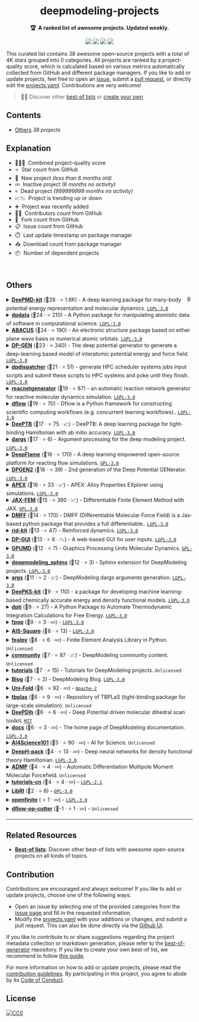 <!-- markdownlint-disable -->
<h1 align="center">
    deepmodeling-projects
    <br>
</h1>

<p align="center">
    <strong>🏆&nbsp; A ranked list of awesome projects. Updated weekly.</strong>
</p>

<p align="center">
    <a href="https://best-of.org" title="Best-of Badge"><img src="http://bit.ly/3o3EHNN"></a>
    <a href="#Contents" title="Project Count"><img src="https://img.shields.io/badge/projects-38-blue.svg?color=5ac4bf"></a>
    <a href="#Contribution" title="Contributions are welcome"><img src="https://img.shields.io/badge/contributions-welcome-green.svg"></a>
    <a href="https://github.com/deepmodeling/deepmodeling-projects/releases" title="Best-of Updates"><img src="https://img.shields.io/github/release-date/deepmodeling/deepmodeling-projects?color=green&label=updated"></a>
</p>

This curated list contains 38 awesome open-source projects with a total of 4K stars grouped into 0 categories. All projects are ranked by a project-quality score, which is calculated based on various metrics automatically collected from GitHub and different package managers. If you like to add or update projects, feel free to open an [issue](https://github.com/deepmodeling/deepmodeling-projects/issues/new/choose), submit a [pull request](https://github.com/deepmodeling/deepmodeling-projects/pulls), or directly edit the [projects.yaml](https://github.com/deepmodeling/deepmodeling-projects/edit/main/projects.yaml). Contributions are very welcome!

> 🧙‍♂️  Discover other [best-of lists](https://best-of.org) or [create your own](https://github.com/best-of-lists/best-of/blob/main/create-best-of-list.md).

## Contents

- [Others](#others) _38 projects_

## Explanation
- 🥇🥈🥉&nbsp; Combined project-quality score
- ⭐️&nbsp; Star count from GitHub
- 🐣&nbsp; New project _(less than 6 months old)_
- 💤&nbsp; Inactive project _(6 months no activity)_
- 💀&nbsp; Dead project _(999999999 months no activity)_
- 📈📉&nbsp; Project is trending up or down
- ➕&nbsp; Project was recently added
- 👨‍💻&nbsp; Contributors count from GitHub
- 🔀&nbsp; Fork count from GitHub
- 📋&nbsp; Issue count from GitHub
- ⏱️&nbsp; Last update timestamp on package manager
- 📥&nbsp; Download count from package manager
- 📦&nbsp; Number of dependent projects

<br>

## Others

<a href="#contents"><img align="right" width="15" height="15" src="https://git.io/JtehR" alt="Back to top"></a>

<details><summary><b><a href="https://github.com/deepmodeling/deepmd-kit">DeePMD-kit</a></b> (🥇28 ·  ⭐ 1.6K) - A deep learning package for many-body potential energy representation and molecular dynamics. <code><a href="http://bit.ly/37RvQcA">LGPL-3.0</a></code></summary>

- [GitHub](https://github.com/deepmodeling/deepmd-kit) (👨‍💻 75 · 🔀 520 · 📥 51K · 📦 32 · 📋 890 - 9% open · ⏱️ 02.03.2025):

	```
	git clone https://github.com/deepmodeling/deepmd-kit
	```
- [PyPi](https://pypi.org/project/deepmd-kit) (📥 6.2K / month):
	```
	pip install deepmd-kit
	```
- [Conda](https://anaconda.org/conda-forge/deepmd-kit) (📥 1.8M · ⏱️ 22.04.2025):
	```
	conda install -c conda-forge deepmd-kit
	```
- [npm](https://www.npmjs.com/package/deepmd-kit) (📥 31 / month):
	```
	npm install deepmd-kit
	```
- [Docker Hub](https://hub.docker.com/r/deepmodeling/deepmd-kit) (📥 3.5K · ⭐ 1 · ⏱️ 05.03.2025):
	```
	docker pull deepmodeling/deepmd-kit
	```
</details>
<details><summary><b><a href="https://github.com/deepmodeling/dpdata">dpdata</a></b> (🥇24 ·  ⭐ 210) - A Python package for manipulating atomistic data of software in computational science. <code><a href="http://bit.ly/37RvQcA">LGPL-3.0</a></code></summary>

- [GitHub](https://github.com/deepmodeling/dpdata) (👨‍💻 63 · 🔀 130 · 📦 140 · 📋 110 - 19% open · ⏱️ 20.03.2025):

	```
	git clone https://github.com/deepmodeling/dpdata
	```
- [PyPi](https://pypi.org/project/dpdata) (📥 10K / month):
	```
	pip install dpdata
	```
- [Conda](https://anaconda.org/conda-forge/dpdata) (📥 97K · ⏱️ 22.04.2025):
	```
	conda install -c conda-forge dpdata
	```
- [Docker Hub](https://hub.docker.com/r/dptechnology/dpdata) (📥 640 · ⏱️ 02.06.2023):
	```
	docker pull dptechnology/dpdata
	```
</details>
<details><summary><b><a href="https://github.com/deepmodeling/abacus-develop">ABACUS</a></b> (🥇24 ·  ⭐ 190) - An electronic structure package based on either plane wave basis or numerical atomic orbitals. <code><a href="http://bit.ly/37RvQcA">LGPL-3.0</a></code></summary>

- [GitHub](https://github.com/deepmodeling/abacus-develop) (👨‍💻 130 · 🔀 140 · 📋 2.3K - 5% open · ⏱️ 08.05.2025):

	```
	git clone https://github.com/deepmodeling/abacus-develop
	```
- [Conda](https://anaconda.org/conda-forge/abacus) (📥 400K · ⏱️ 22.04.2025):
	```
	conda install -c conda-forge abacus
	```
</details>
<details><summary><b><a href="https://github.com/deepmodeling/dpgen">DP-GEN</a></b> (🥇23 ·  ⭐ 340) - The deep potential generator to generate a deep-learning based model of interatomic potential energy and force field. <code><a href="http://bit.ly/37RvQcA">LGPL-3.0</a></code></summary>

- [GitHub](https://github.com/deepmodeling/dpgen) (👨‍💻 69 · 🔀 170 · 📥 1.9K · 📦 8 · 📋 320 - 13% open · ⏱️ 21.02.2025):

	```
	git clone https://github.com/deepmodeling/dpgen
	```
- [PyPi](https://pypi.org/project/dpgen) (📥 1K / month):
	```
	pip install dpgen
	```
- [Conda](https://anaconda.org/conda-forge/dpgen) (📥 40K · ⏱️ 22.04.2025):
	```
	conda install -c conda-forge dpgen
	```
</details>
<details><summary><b><a href="https://github.com/deepmodeling/dpdispatcher">dpdispatcher</a></b> (🥈21 ·  ⭐ 51) - generate HPC scheduler systems jobs input scripts and submit these scripts to HPC systems and poke until they finish. <code><a href="http://bit.ly/37RvQcA">LGPL-3.0</a></code></summary>

- [GitHub](https://github.com/deepmodeling/dpdispatcher) (👨‍💻 46 · 🔀 54 · 📦 61 · 📋 82 - 21% open · ⏱️ 25.04.2025):

	```
	git clone https://github.com/deepmodeling/dpdispatcher
	```
- [PyPi](https://pypi.org/project/dpdispatcher) (📥 2.7K / month):
	```
	pip install dpdispatcher
	```
- [Conda](https://anaconda.org/conda-forge/dpdispatcher) (📥 26K · ⏱️ 22.04.2025):
	```
	conda install -c conda-forge dpdispatcher
	```
- [Docker Hub](https://hub.docker.com/r/dptechnology/dpdispatcher) (📥 120K · ⏱️ 30.01.2025):
	```
	docker pull dptechnology/dpdispatcher
	```
</details>
<details><summary><b><a href="https://github.com/deepmodeling/reacnetgenerator">reacnetgenerator</a></b> (🥈19 ·  ⭐ 87) - an automatic reaction network generator for reactive molecular dynamics simulation. <code><a href="http://bit.ly/37RvQcA">LGPL-3.0</a></code></summary>

- [GitHub](https://github.com/deepmodeling/reacnetgenerator) (👨‍💻 18 · 🔀 40 · 📦 3 · 📋 130 - 5% open · ⏱️ 20.02.2025):

	```
	git clone https://github.com/deepmodeling/reacnetgenerator
	```
- [PyPi](https://pypi.org/project/reacnetgenerator) (📥 5.2K / month):
	```
	pip install reacnetgenerator
	```
- [Conda](https://anaconda.org/conda-forge/reacnetgenerator) (📥 590K · ⏱️ 22.04.2025):
	```
	conda install -c conda-forge reacnetgenerator
	```
</details>
<details><summary><b><a href="https://github.com/deepmodeling/dflow">dflow</a></b> (🥈19 ·  ⭐ 70) - Dflow is a Python framework for constructing scientific computing workflows (e.g. concurrent learning workflows).. <code><a href="http://bit.ly/37RvQcA">LGPL-3.0</a></code></summary>

- [GitHub](https://github.com/deepmodeling/dflow) (👨‍💻 22 · 🔀 28 · 📋 36 - 38% open · ⏱️ 06.05.2025):

	```
	git clone https://github.com/deepmodeling/dflow
	```
- [PyPi](https://pypi.org/project/dflow):
	```
	pip install dflow
	```
- [Conda](https://anaconda.org/conda-forge/dflow):
	```
	conda install -c conda-forge dflow
	```
- [Docker Hub](https://hub.docker.com/r/dptechnology/dflow) (📥 12K · ⏱️ 06.05.2025):
	```
	docker pull dptechnology/dflow
	```
</details>
<details><summary><b><a href="https://github.com/deepmodeling/DeePTB">DeePTB</a></b> (🥈17 ·  ⭐ 75 · 📈) - DeePTB: A deep learning package for tight-binding Hamiltonian with ab initio accuracy. <code><a href="http://bit.ly/37RvQcA">LGPL-3.0</a></code></summary>

- [GitHub](https://github.com/deepmodeling/DeePTB) (👨‍💻 11 · 🔀 18 · 📦 3 · 📋 45 - 33% open · ⏱️ 08.05.2025):

	```
	git clone https://github.com/deepmodeling/DeePTB
	```
- [PyPi](https://pypi.org/project/dptb) (📥 320 / month):
	```
	pip install dptb
	```
</details>
<details><summary><b><a href="https://github.com/deepmodeling/dargs">dargs</a></b> (🥈17 ·  ⭐ 6) - Argument processing for the deep modeling project. <code><a href="http://bit.ly/37RvQcA">LGPL-3.0</a></code></summary>

- [GitHub](https://github.com/deepmodeling/dargs) (👨‍💻 7 · 🔀 3 · 📦 140 · 📋 9 - 22% open · ⏱️ 28.01.2025):

	```
	git clone https://github.com/deepmodeling/dargs
	```
- [PyPi](https://pypi.org/project/dargs) (📥 15K / month):
	```
	pip install dargs
	```
- [Conda](https://anaconda.org/conda-forge/dargs) (📥 44K · ⏱️ 22.04.2025):
	```
	conda install -c conda-forge dargs
	```
</details>
<details><summary><b><a href="https://github.com/deepmodeling/deepflame-dev">DeepFlame</a></b> (🥈16 ·  ⭐ 170) - A deep learning empowered open-source platform for reacting flow simulations. <code><a href="http://bit.ly/2M0xdwT">GPL-3.0</a></code></summary>

- [GitHub](https://github.com/deepmodeling/deepflame-dev) (👨‍💻 26 · 🔀 68 · 📋 49 - 40% open · ⏱️ 29.04.2025):

	```
	git clone https://github.com/deepmodeling/deepflame-dev
	```
</details>
<details><summary><b><a href="https://github.com/deepmodeling/dpgen2">DPGEN2</a></b> (🥈16 ·  ⭐ 39) - 2nd generation of the Deep Potential GENerator. <code><a href="http://bit.ly/37RvQcA">LGPL-3.0</a></code></summary>

- [GitHub](https://github.com/deepmodeling/dpgen2) (👨‍💻 15 · 🔀 31 · 📦 6 · 📋 35 - 34% open · ⏱️ 29.04.2025):

	```
	git clone https://github.com/deepmodeling/dpgen2
	```
- [PyPi](https://pypi.org/project/dpgen2) (📥 240 / month):
	```
	pip install dpgen2
	```
- [Docker Hub](https://hub.docker.com/r/dptechnology/dpgen2) (📥 3.9K · ⏱️ 29.04.2025):
	```
	docker pull dptechnology/dpgen2
	```
</details>
<details><summary><b><a href="https://github.com/deepmodeling/APEX">APEX</a></b> (🥈16 ·  ⭐ 33 · 📈) - APEX: Alloy Properties EXplorer using simulations. <code><a href="http://bit.ly/37RvQcA">LGPL-3.0</a></code></summary>

- [GitHub](https://github.com/deepmodeling/APEX) (👨‍💻 7 · 🔀 21 · 📦 4 · 📋 9 - 11% open · ⏱️ 10.04.2025):

	```
	git clone https://github.com/deepmodeling/APEX
	```
- [PyPi](https://pypi.org/project/apex-flow) (📥 1.5K / month):
	```
	pip install apex-flow
	```
</details>
<details><summary><b><a href="https://github.com/deepmodeling/jax-fem">JAX-FEM</a></b> (🥈15 ·  ⭐ 380 · 📈) - Differentiable Finite Element Method with JAX. <code><a href="http://bit.ly/2M0xdwT">GPL-3.0</a></code></summary>

- [GitHub](https://github.com/deepmodeling/jax-fem) (👨‍💻 10 · 🔀 63 · 📦 3 · 📋 48 - 56% open · ⏱️ 05.05.2025):

	```
	git clone https://github.com/deepmodeling/jax-fem
	```
- [PyPi](https://pypi.org/project/jax-fem) (📥 370 / month):
	```
	pip install jax-fem
	```
</details>
<details><summary><b><a href="https://github.com/deepmodeling/DMFF">DMFF</a></b> (🥈14 ·  ⭐ 170) - DMFF (Differentiable Molecular Force Field) is a Jax-based python package that provides a full differentiable.. <code><a href="http://bit.ly/37RvQcA">LGPL-3.0</a></code></summary>

- [GitHub](https://github.com/deepmodeling/DMFF) (👨‍💻 14 · 🔀 46 · 📋 28 - 39% open · ⏱️ 10.04.2025):

	```
	git clone https://github.com/deepmodeling/DMFF
	```
- [Conda](https://anaconda.org/conda-forge/dmff) (📥 1.9K · ⏱️ 22.04.2025):
	```
	conda install -c conda-forge dmff
	```
</details>
<details><summary><b><a href="https://github.com/deepmodeling/rid-kit">rid-kit</a></b> (🥈13 ·  ⭐ 47) - Reinforced dynamics. <code><a href="http://bit.ly/37RvQcA">LGPL-3.0</a></code></summary>

- [GitHub](https://github.com/deepmodeling/rid-kit) (👨‍💻 14 · 🔀 23 · 📥 150 · 📦 2 · 📋 5 - 40% open · ⏱️ 31.03.2025):

	```
	git clone https://github.com/deepmodeling/rid-kit
	```
- [PyPi](https://pypi.org/project/rid-kit) (📥 470 / month):
	```
	pip install rid-kit
	```
</details>
<details><summary><b><a href="https://github.com/deepmodeling/dpgui">DP-GUI</a></b> (🥈13 ·  ⭐ 8 · 📉) - A web-based GUI for user inputs. <code><a href="http://bit.ly/37RvQcA">LGPL-3.0</a></code></summary>

- [GitHub](https://github.com/deepmodeling/dpgui) (👨‍💻 4 · 🔀 5 · 📦 12 · ⏱️ 13.03.2025):

	```
	git clone https://github.com/deepmodeling/dpgui
	```
- [PyPi](https://pypi.org/project/dpgui) (📥 7.6K / month):
	```
	pip install dpgui
	```
</details>
<details><summary><b><a href="https://github.com/deepmodeling/GPUMD">GPUMD</a></b> (🥉12 ·  ⭐ 7) - Graphics Processing Units Molecular Dynamics. <code><a href="http://bit.ly/2M0xdwT">GPL-3.0</a></code></summary>

- [GitHub](https://github.com/deepmodeling/GPUMD) (👨‍💻 47 · ⏱️ 27.04.2025):

	```
	git clone https://github.com/deepmodeling/GPUMD
	```
</details>
<details><summary><b><a href="https://github.com/deepmodeling/deepmodeling_sphinx">deepmodeling_sphinx</a></b> (🥉12 ·  ⭐ 3) - Sphinx extension for DeepModeling projects. <code><a href="http://bit.ly/37RvQcA">LGPL-3.0</a></code></summary>

- [GitHub](https://github.com/deepmodeling/deepmodeling_sphinx) (👨‍💻 7 · 🔀 7 · ⏱️ 22.03.2025):

	```
	git clone https://github.com/deepmodeling/deepmodeling_sphinx
	```
- [PyPi](https://pypi.org/project/deepmodeling_sphinx) (📥 1.5K / month):
	```
	pip install deepmodeling_sphinx
	```
</details>
<details><summary><b><a href="https://github.com/deepmodeling/args">args</a></b> (🥉11 ·  ⭐ 2 · 📈) - DeepModeling dargs arguments generation. <code><a href="http://bit.ly/37RvQcA">LGPL-3.0</a></code></summary>

- [GitHub](https://github.com/deepmodeling/args) (👨‍💻 3 · 🔀 2 · 📦 5 · ⏱️ 06.03.2025):

	```
	git clone https://github.com/deepmodeling/args
	```
- [npm](https://www.npmjs.com/package/@deepmodeling/args) (📥 150 / month):
	```
	npm install @deepmodeling/args
	```
</details>
<details><summary><b><a href="https://github.com/deepmodeling/deepks-kit">DeePKS-kit</a></b> (🥉9 ·  ⭐ 110) - a package for developing machine learning-based chemically accurate energy and density functional models. <code><a href="http://bit.ly/37RvQcA">LGPL-3.0</a></code></summary>

- [GitHub](https://github.com/deepmodeling/deepks-kit) (👨‍💻 7 · 🔀 36 · 📋 28 - 39% open · ⏱️ 28.04.2025):

	```
	git clone https://github.com/deepmodeling/deepks-kit
	```
</details>
<details><summary><b><a href="https://github.com/deepmodeling/dpti">dpti</a></b> (🥉9 ·  ⭐ 27) - A Python Package to Automate Thermodynamic Integration Calculations for Free Energy. <code><a href="http://bit.ly/37RvQcA">LGPL-3.0</a></code></summary>

- [GitHub](https://github.com/deepmodeling/dpti) (👨‍💻 17 · 🔀 19 · 📦 2 · 📋 10 - 90% open · ⏱️ 15.03.2025):

	```
	git clone https://github.com/deepmodeling/dpti
	```
- [PyPi](https://pypi.org/project/dpti) (📥 110 / month):
	```
	pip install dpti
	```
</details>
<details><summary><b><a href="https://github.com/deepmodeling/fpop">fpop</a></b> (🥉9 ·  ⭐ 3 · 💤) -  <code><a href="http://bit.ly/37RvQcA">LGPL-3.0</a></code></summary>

- [GitHub](https://github.com/deepmodeling/fpop) (👨‍💻 4 · 🔀 13 · 📦 14 · ⏱️ 01.07.2024):

	```
	git clone https://github.com/deepmodeling/fpop
	```
- [PyPi](https://pypi.org/project/fpop) (📥 680 / month):
	```
	pip install fpop
	```
</details>
<details><summary><b><a href="https://github.com/deepmodeling/AIS-Square">AIS-Square</a></b> (🥉8 ·  ⭐ 13) -  <code><a href="http://bit.ly/37RvQcA">LGPL-3.0</a></code></summary>

- [GitHub](https://github.com/deepmodeling/AIS-Square) (👨‍💻 8 · 🔀 8 · 📋 6 - 83% open · ⏱️ 25.04.2025):

	```
	git clone https://github.com/deepmodeling/AIS-Square
	```
</details>
<details><summary><b><a href="https://github.com/deepmodeling/fealpy">fealpy</a></b> (🥉8 ·  ⭐ 6 · 💤) - Finite Element Analysis Library in Python. <code>Unlicensed</code></summary>

- [GitHub](https://github.com/deepmodeling/fealpy) (👨‍💻 57 · 🔀 2 · ⏱️ 24.04.2024):

	```
	git clone https://github.com/deepmodeling/fealpy
	```
- [PyPi](https://pypi.org/project/fealpy) (📥 950 / month):
	```
	pip install fealpy
	```
</details>
<details><summary><b><a href="https://github.com/deepmodeling/community">community</a></b> (🥉7 ·  ⭐ 87 · 📈) - DeepModeling community content. <code>Unlicensed</code></summary>

- [GitHub](https://github.com/deepmodeling/community) (👨‍💻 18 · 🔀 22 · ⏱️ 06.05.2025):

	```
	git clone https://github.com/deepmodeling/community
	```
</details>
<details><summary><b><a href="https://github.com/deepmodeling/tutorials">tutorials</a></b> (🥉7 ·  ⭐ 15) - Tutorials for DeepModeling projects. <code>Unlicensed</code></summary>

- [GitHub](https://github.com/deepmodeling/tutorials) (👨‍💻 11 · 🔀 23 · ⏱️ 03.04.2025):

	```
	git clone https://github.com/deepmodeling/tutorials
	```
</details>
<details><summary><b><a href="https://github.com/deepmodeling/blog">Blog</a></b> (🥉7 ·  ⭐ 2) - DeepModeling Blog. <code><a href="http://bit.ly/37RvQcA">LGPL-3.0</a></code></summary>

- [GitHub](https://github.com/deepmodeling/blog) (👨‍💻 9 · 🔀 9 · ⏱️ 08.04.2025):

	```
	git clone https://github.com/deepmodeling/blog
	```
</details>
<details><summary><b><a href="https://github.com/deepmodeling/Uni-Fold">Uni-Fold</a></b> (🥉6 ·  ⭐ 92 · 💤) -  <code><a href="http://bit.ly/3nYMfla">Apache-2</a></code></summary>

- [GitHub](https://github.com/deepmodeling/Uni-Fold) (👨‍💻 3 · 🔀 19 · ⏱️ 18.08.2022):

	```
	git clone https://github.com/deepmodeling/Uni-Fold
	```
- [Docker Hub](https://hub.docker.com/r/dptechnology/unifold) (📥 830 · ⏱️ 08.01.2024):
	```
	docker pull dptechnology/unifold
	```
</details>
<details><summary><b><a href="https://github.com/deepmodeling/tbplas">tbplas</a></b> (🥉6 ·  ⭐ 9 · 💤) - Repository of TBPLaS (tight-binding package for large-scale simulation). <code>Unlicensed</code></summary>

- [GitHub](https://github.com/deepmodeling/tbplas) (👨‍💻 10 · 🔀 5 · ⏱️ 17.01.2024):

	```
	git clone https://github.com/deepmodeling/tbplas
	```
</details>
<details><summary><b><a href="https://github.com/deepmodeling/DeePDih">DeePDih</a></b> (🥉6 ·  ⭐ 6 · 💤) - Deep Potential driven molecular dihedral scan toolkit. <code><a href="http://bit.ly/34MBwT8">MIT</a></code></summary>

- [GitHub](https://github.com/deepmodeling/DeePDih) (🔀 3 · 📥 4 · ⏱️ 19.04.2024):

	```
	git clone https://github.com/deepmodeling/DeePDih
	```
</details>
<details><summary><b><a href="https://github.com/deepmodeling/docs">docs</a></b> (🥉6 ·  ⭐ 3 · 💤) - The home page of DeepModeling documentation. <code><a href="http://bit.ly/37RvQcA">LGPL-3.0</a></code></summary>

- [GitHub](https://github.com/deepmodeling/docs) (👨‍💻 8 · 🔀 7 · ⏱️ 28.10.2024):

	```
	git clone https://github.com/deepmodeling/docs
	```
</details>
<details><summary><b><a href="https://github.com/deepmodeling/AI4Science101">AI4Science101</a></b> (🥉5 ·  ⭐ 90 · 💤) - AI for Science. <code>Unlicensed</code></summary>

- [GitHub](https://github.com/deepmodeling/AI4Science101) (👨‍💻 5 · 🔀 14 · ⏱️ 04.09.2022):

	```
	git clone https://github.com/deepmodeling/AI4Science101
	```
</details>
<details><summary><b><a href="https://github.com/deepmodeling/DeepH-pack">DeepH-pack</a></b> (🥉4 ·  ⭐ 13 · 💤) - Deep neural networks for density functional theory Hamiltonian. <code><a href="http://bit.ly/37RvQcA">LGPL-3.0</a></code></summary>

- [GitHub](https://github.com/deepmodeling/DeepH-pack) (👨‍💻 6 · 🔀 6 · 📋 6 - 66% open · ⏱️ 28.12.2023):

	```
	git clone https://github.com/deepmodeling/DeepH-pack
	```
</details>
<details><summary><b><a href="https://github.com/deepmodeling/ADMP">ADMP</a></b> (🥉4 ·  ⭐ 4 · 💤) - Automatic Differentiation Multipole Moment Molecular Forcefield. <code>Unlicensed</code></summary>

- [GitHub](https://github.com/deepmodeling/ADMP) (👨‍💻 7 · 🔀 3 · ⏱️ 15.02.2022):

	```
	git clone https://github.com/deepmodeling/ADMP
	```
</details>
<details><summary><b><a href="https://github.com/deepmodeling/tutorials-cn">tutorials-cn</a></b> (🥉4 ·  ⭐ 4 · 💤) -  <code><a href="https://tldrlegal.com/search?q=LGPL-2.1">LGPL-2.1</a></code></summary>

- [GitHub](https://github.com/deepmodeling/tutorials-cn) (👨‍💻 4 · 🔀 7 · ⏱️ 29.12.2022):

	```
	git clone https://github.com/deepmodeling/tutorials-cn
	```
</details>
<details><summary><b><a href="https://github.com/deepmodeling/LibRI">LibRI</a></b> (🥉2 ·  ⭐ 6) -  <code><a href="http://bit.ly/2M0xdwT">GPL-3.0</a></code></summary>

- [GitHub](https://github.com/deepmodeling/LibRI) (👨‍💻 3 · 🔀 1 · 📋 3 - 66% open · ⏱️ 10.01.2025):

	```
	git clone https://github.com/deepmodeling/LibRI
	```
</details>
<details><summary><b><a href="https://github.com/deepmodeling/openfinite">openfinite</a></b> ( ⭐ 1 · 💤) -  <code><a href="http://bit.ly/37RvQcA">LGPL-3.0</a></code></summary>

- [GitHub](https://github.com/deepmodeling/openfinite) (👨‍💻 2 · 🔀 1 · ⏱️ 06.10.2021):

	```
	git clone https://github.com/deepmodeling/openfinite
	```
</details>
<details><summary><b><a href="https://github.com/deepmodeling/dflow-op-cutter">dflow-op-cutter</a></b> (🥉-1 ·  ⭐ 1 · 💤) -  <code>Unlicensed</code></summary>

- [GitHub](https://github.com/deepmodeling/dflow-op-cutter) (👨‍💻 2 · 🔀 2 · ⏱️ 06.07.2022):

	```
	git clone https://github.com/deepmodeling/dflow-op-cutter
	```
</details>

---

## Related Resources

- [**Best-of lists**](https://best-of.org): Discover other best-of lists with awesome open-source projects on all kinds of topics.

## Contribution

Contributions are encouraged and always welcome! If you like to add or update projects, choose one of the following ways:

- Open an issue by selecting one of the provided categories from the [issue page](https://github.com/deepmodeling/deepmodeling-projects/issues/new/choose) and fill in the requested information.
- Modify the [projects.yaml](https://github.com/deepmodeling/deepmodeling-projects/blob/main/projects.yaml) with your additions or changes, and submit a pull request. This can also be done directly via the [Github UI](https://github.com/deepmodeling/deepmodeling-projects/edit/main/projects.yaml).

If you like to contribute to or share suggestions regarding the project metadata collection or markdown generation, please refer to the [best-of-generator](https://github.com/best-of-lists/best-of-generator) repository. If you like to create your own best-of list, we recommend to follow [this guide](https://github.com/best-of-lists/best-of/blob/main/create-best-of-list.md).

For more information on how to add or update projects, please read the [contribution guidelines](https://github.com/deepmodeling/deepmodeling-projects/blob/main/CONTRIBUTING.md). By participating in this project, you agree to abide by its [Code of Conduct](https://github.com/deepmodeling/deepmodeling-projects/blob/main/.github/CODE_OF_CONDUCT.md).

## License

[![CC0](https://mirrors.creativecommons.org/presskit/buttons/88x31/svg/by-sa.svg)](https://creativecommons.org/licenses/by-sa/4.0/)

